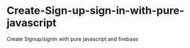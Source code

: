 # Create-Sign-up-sign-in-with-pure-javascript
Create Signup/signin with pure javascript and firebase
